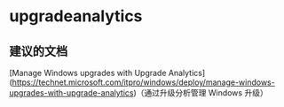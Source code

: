 
<properties
    pageTitle="upgradeanalytics"
    description="与升级分析相关的问题"
    service="microsoft.operationalinsights"
    resource="operationalinsightsaccounts"
    authors="adoylemsft"
    displayorder=""
    selfHelpType="generic"
    supportTopicIds="32536509"
    resourceTags=""
    productPesIds="15725"
    cloudEnvironments="public, Blackforest, Fairfax"
/>


# <a name="upgradeanalytics"></a>upgradeanalytics


## <a name="recommended-documents"></a>**建议的文档**
[Manage Windows upgrades with Upgrade Analytics] (https://technet.microsoft.com/itpro/windows/deploy/manage-windows-upgrades-with-upgrade-analytics)（通过升级分析管理 Windows 升级）


<!--HONumber=Dec16_HO1-->


